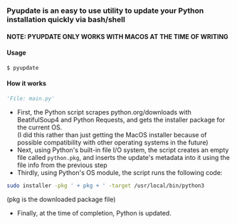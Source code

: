 ### Pyupdate is an easy to use utility to update your Python installation quickly via bash/shell
#### NOTE: PYUPDATE ONLY WORKS WITH MACOS AT THE TIME OF WRITING
#### Usage
```shell
$ pyupdate
```

#### How it works
```python
'File: main.py'
```
- First, the Python script scrapes python.org/downloads with BeatifulSoup4 and Python Requests, and gets the installer package for the current OS. \
(I did this rather than just getting the MacOS installer because of possible compatibility with other operating systems in the future)
- Next, using Python's built-in file I/O system, the script creates an empty file called `python.pkg`, and inserts the update's metadata into it using the file info from the previous step
- Thirdly, using Python's OS module, the script runs the following code:
```bash
sudo installer -pkg ' + pkg + ' -target /usr/local/bin/python3
```
(pkg is the downloaded package file)
- Finally, at the time of completion, Python is updated.

